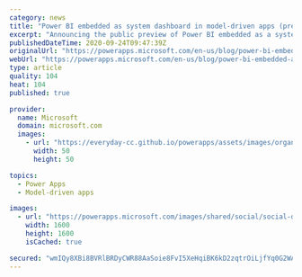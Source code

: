 ```yaml
---
category: news
title: "Power BI embedded as system dashboard in model-driven apps (preview)"
excerpt: "Announcing the public preview of Power BI embedded as a system dashboard in the Power Apps model-driven app."
publishedDateTime: 2020-09-24T09:47:39Z
originalUrl: "https://powerapps.microsoft.com/en-us/blog/power-bi-embedded-as-system-dashboard-in-model-driven-apps-preview/"
webUrl: "https://powerapps.microsoft.com/en-us/blog/power-bi-embedded-as-system-dashboard-in-model-driven-apps-preview/"
type: article
quality: 104
heat: 104
published: true

provider:
  name: Microsoft
  domain: microsoft.com
  images:
    - url: "https://everyday-cc.github.io/powerapps/assets/images/organizations/microsoft.com-50x50.jpg"
      width: 50
      height: 50

topics:
  - Power Apps
  - Model-driven apps

images:
  - url: "https://powerapps.microsoft.com/images/shared/social/social-default-image.png"
    width: 1600
    height: 1600
    isCached: true

secured: "wmIQy8XBi8BVRlBRDyCWR88AaSoie8FvI5XeHqiBK6kD2zqtrOiLjfYq0G2WA1tMb5nwEX2PlPXBDDiXBQW7eV6UMxfP7rLdFL4WuABdT2LmMio9+brqSOrkP7mmv2yb/s5WOoDOEYZnnqgkir2owHOwGtz5r0APyombYMpD6DirsTBW7aKiI5rCkhePkD61SXi9zH4VTGB03eman6k1AP4dsG9+vNonNTPK9AckJ3uIiXteM8EkxMLcnNXZ7bSNyvESStM8I77kk+olucdQDb6W1i3nEg0qBMpGqwHl9HYSWTspBHKs4v8T5QEOTeXnN/huH50gF4A9Uxl0YzUNHfPlApFo+dGKD3oeIfv/4ic=;/ftu/zfoL1hLpbB938AZgQ=="
---
```



